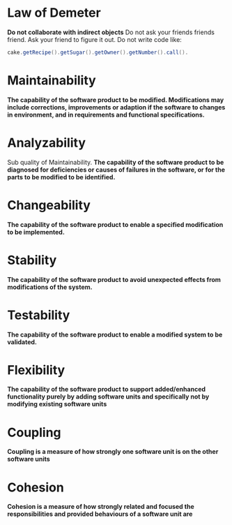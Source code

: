 # Law of Demeter
**Do not collaborate with indirect objects**
Do not ask your friends friends friend. Ask your friend to figure it out. Do not write code like:
``` Java
cake.getRecipe().getSugar().getOwner().getNumber().call().
```

# Maintainability
**The capability of the software product to be modified. Modifications may include corrections, improvements or adaption if the software to changes in environment, and in requirements and functional specifications.**
# Analyzability
Sub quality of Maintainability.
**The capability of the software product to be diagnosed for deficiencies or causes of failures in the software, or for the parts to be modified to be identified.**

# Changeability
**The capability of the software product to enable a specified modification to be implemented.**

# Stability
**The capability of the software product to avoid unexpected effects from modifications of the system.**

# Testability
**The capability of the software product to enable a modified system to be validated.**

# Flexibility
**The capability of the software product to support  added/enhanced functionality purely by adding software units and specifically not by modifying existing software units**

# Coupling
**Coupling is a measure of how strongly one software unit is on the other software units**

# Cohesion
**Cohesion is a measure of how strongly related and focused the responsibilities and provided behaviours of a software unit are**
